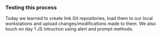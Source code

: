 ### Testing this process

Today we learned to create link Git repositories, load them to our local workstations and upload changes/modifications made to them.
We also touch on day 1 JS intruction using alert and prompt methods. 